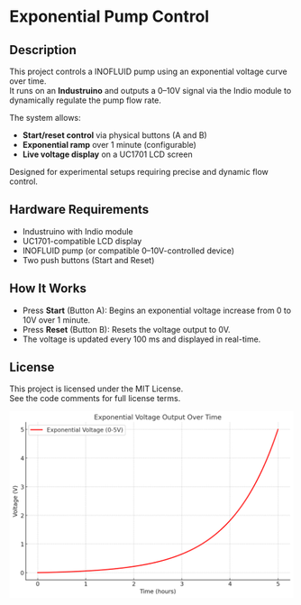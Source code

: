 # Exponential Pump Control 

## Description

This project controls a INOFLUID pump using an exponential voltage curve over time.  
It runs on an **Industruino** and outputs a 0–10V signal via the Indio module to dynamically regulate the pump flow rate.

The system allows:
- **Start/reset control** via physical buttons (A and B)
- **Exponential ramp** over 1 minute (configurable)
- **Live voltage display** on a UC1701 LCD screen

Designed for experimental setups requiring precise and dynamic flow control.

## Hardware Requirements

- Industruino with Indio module  
- UC1701-compatible LCD display  
- INOFLUID pump (or compatible 0–10V-controlled device)  
- Two push buttons (Start and Reset)  

## How It Works

- Press **Start** (Button A): Begins an exponential voltage increase from 0 to 10V over 1 minute.
- Press **Reset** (Button B): Resets the voltage output to 0V.
- The voltage is updated every 100 ms and displayed in real-time.

## License

This project is licensed under the MIT License.  
See the code comments for full license terms.

![](graph.png)
